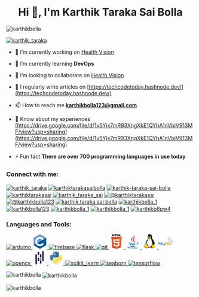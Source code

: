 <h1 align="center">Hi 👋, I'm Karthik Taraka Sai Bolla</h1>
<p align="left"> <img src="https://komarev.com/ghpvc/?username=karthikbolla&label=Profile%20views&color=0e75b6&style=flat" alt="karthikbolla" /> </p>

<p align="left"> <a href="https://twitter.com/karthik_taraka" target="blank"><img src="https://img.shields.io/twitter/follow/karthik_taraka?logo=twitter&style=for-the-badge" alt="karthik_taraka" /></a> </p>

- 🔭 I’m currently working on [Health Vision](https://github.com/karthikbolla/Health_Vision)

- 🌱 I’m currently learning **DevOps**

- 👯 I’m looking to collaborate on [Health Vision](https://github.com/karthikbolla/Health_Vision)

- 📝 I regularly write articles on [https://techcodetoday.hashnode.dev/](https://techcodetoday.hashnode.dev/)

- 📫 How to reach me **karthikbolla123@gmail.com**

- 📄 Know about my experiences [https://drive.google.com/file/d/1v5Yjx7mR93XngXkE1QYhA1nVbiV913MF/view?usp=sharing](https://drive.google.com/file/d/1v5Yjx7mR93XngXkE1QYhA1nVbiV913MF/view?usp=sharing)

- ⚡ Fun fact **There are over 700 programming languages in use today**

<h3 align="left">Connect with me:</h3>
<p align="left">
<a href="https://twitter.com/karthik_taraka" target="blank"><img align="center" src="https://raw.githubusercontent.com/rahuldkjain/github-profile-readme-generator/master/src/images/icons/Social/twitter.svg" alt="karthik_taraka" height="30" width="40" /></a>
<a href="https://linkedin.com/in/karthiktarakasaibolla" target="blank"><img align="center" src="https://raw.githubusercontent.com/rahuldkjain/github-profile-readme-generator/master/src/images/icons/Social/linked-in-alt.svg" alt="karthiktarakasaibolla" height="30" width="40" /></a>
<a href="https://stackoverflow.com/users/karthik-taraka-sai-bolla" target="blank"><img align="center" src="https://raw.githubusercontent.com/rahuldkjain/github-profile-readme-generator/master/src/images/icons/Social/stack-overflow.svg" alt="karthik-taraka-sai-bolla" height="30" width="40" /></a>
<a href="https://kaggle.com/karthiktarakasai" target="blank"><img align="center" src="https://raw.githubusercontent.com/rahuldkjain/github-profile-readme-generator/master/src/images/icons/Social/kaggle.svg" alt="karthiktarakasai" height="30" width="40" /></a>
<a href="https://instagram.com/karthik_taraka_sai" target="blank"><img align="center" src="https://raw.githubusercontent.com/rahuldkjain/github-profile-readme-generator/master/src/images/icons/Social/instagram.svg" alt="karthik_taraka_sai" height="30" width="40" /></a>
<a href="https://hashnode.com/@karthiktarakasai" target="blank"><img align="center" src="https://raw.githubusercontent.com/rahuldkjain/github-profile-readme-generator/master/src/images/icons/Social/hashnode.svg" alt="@karthiktarakasai" height="30" width="40" /></a>
<a href="https://medium.com/@karthikbolla123" target="blank"><img align="center" src="https://raw.githubusercontent.com/rahuldkjain/github-profile-readme-generator/master/src/images/icons/Social/medium.svg" alt="@karthikbolla123" height="30" width="40" /></a>
<a href="https://www.youtube.com/c/karthik taraka sai bolla" target="blank"><img align="center" src="https://raw.githubusercontent.com/rahuldkjain/github-profile-readme-generator/master/src/images/icons/Social/youtube.svg" alt="karthik taraka sai bolla" height="30" width="40" /></a>
<a href="https://www.codechef.com/users/karthikbolla_1" target="blank"><img align="center" src="https://cdn.jsdelivr.net/npm/simple-icons@3.1.0/icons/codechef.svg" alt="karthikbolla_1" height="30" width="40" /></a>
<a href="https://www.hackerrank.com/karthikbolla123" target="blank"><img align="center" src="https://raw.githubusercontent.com/rahuldkjain/github-profile-readme-generator/master/src/images/icons/Social/hackerrank.svg" alt="karthikbolla123" height="30" width="40" /></a>
<a href="https://codeforces.com/profile/karthikbolla_1" target="blank"><img align="center" src="https://raw.githubusercontent.com/rahuldkjain/github-profile-readme-generator/master/src/images/icons/Social/codeforces.svg" alt="karthikbolla_1" height="30" width="40" /></a>
<a href="https://www.leetcode.com/karthikbolla_1" target="blank"><img align="center" src="https://raw.githubusercontent.com/rahuldkjain/github-profile-readme-generator/master/src/images/icons/Social/leet-code.svg" alt="karthikbolla_1" height="30" width="40" /></a>
<a href="https://auth.geeksforgeeks.org/user/karthikb6pw4" target="blank"><img align="center" src="https://raw.githubusercontent.com/rahuldkjain/github-profile-readme-generator/master/src/images/icons/Social/geeks-for-geeks.svg" alt="karthikb6pw4" height="30" width="40" /></a>
</p>

<h3 align="left">Languages and Tools:</h3>
<p align="left"> <a href="https://www.arduino.cc/" target="_blank" rel="noreferrer"> <img src="https://cdn.worldvectorlogo.com/logos/arduino-1.svg" alt="arduino" width="40" height="40"/> </a> <a href="https://www.cprogramming.com/" target="_blank" rel="noreferrer"> <img src="https://raw.githubusercontent.com/devicons/devicon/master/icons/c/c-original.svg" alt="c" width="40" height="40"/> </a> <a href="https://firebase.google.com/" target="_blank" rel="noreferrer"> <img src="https://www.vectorlogo.zone/logos/firebase/firebase-icon.svg" alt="firebase" width="40" height="40"/> </a> <a href="https://flask.palletsprojects.com/" target="_blank" rel="noreferrer"> <img src="https://www.vectorlogo.zone/logos/pocoo_flask/pocoo_flask-icon.svg" alt="flask" width="40" height="40"/> </a> <a href="https://git-scm.com/" target="_blank" rel="noreferrer"> <img src="https://www.vectorlogo.zone/logos/git-scm/git-scm-icon.svg" alt="git" width="40" height="40"/> </a> <a href="https://www.w3.org/html/" target="_blank" rel="noreferrer"> <img src="https://raw.githubusercontent.com/devicons/devicon/master/icons/html5/html5-original-wordmark.svg" alt="html5" width="40" height="40"/> </a> <a href="https://www.java.com" target="_blank" rel="noreferrer"> <img src="https://raw.githubusercontent.com/devicons/devicon/master/icons/java/java-original.svg" alt="java" width="40" height="40"/> </a> <a href="https://www.linux.org/" target="_blank" rel="noreferrer"> <img src="https://raw.githubusercontent.com/devicons/devicon/master/icons/linux/linux-original.svg" alt="linux" width="40" height="40"/> </a> <a href="https://www.mysql.com/" target="_blank" rel="noreferrer"> <img src="https://raw.githubusercontent.com/devicons/devicon/master/icons/mysql/mysql-original-wordmark.svg" alt="mysql" width="40" height="40"/> </a> <a href="https://opencv.org/" target="_blank" rel="noreferrer"> <img src="https://www.vectorlogo.zone/logos/opencv/opencv-icon.svg" alt="opencv" width="40" height="40"/> </a> <a href="https://pandas.pydata.org/" target="_blank" rel="noreferrer"> <img src="https://raw.githubusercontent.com/devicons/devicon/2ae2a900d2f041da66e950e4d48052658d850630/icons/pandas/pandas-original.svg" alt="pandas" width="40" height="40"/> </a> <a href="https://www.python.org" target="_blank" rel="noreferrer"> <img src="https://raw.githubusercontent.com/devicons/devicon/master/icons/python/python-original.svg" alt="python" width="40" height="40"/> </a> <a href="https://scikit-learn.org/" target="_blank" rel="noreferrer"> <img src="https://upload.wikimedia.org/wikipedia/commons/0/05/Scikit_learn_logo_small.svg" alt="scikit_learn" width="40" height="40"/> </a> <a href="https://seaborn.pydata.org/" target="_blank" rel="noreferrer"> <img src="https://seaborn.pydata.org/_images/logo-mark-lightbg.svg" alt="seaborn" width="40" height="40"/> </a> <a href="https://www.tensorflow.org" target="_blank" rel="noreferrer"> <img src="https://www.vectorlogo.zone/logos/tensorflow/tensorflow-icon.svg" alt="tensorflow" width="40" height="40"/> </a> </p>

<p><img align="left" src="https://github-readme-stats.vercel.app/api/top-langs?username=karthikbolla&show_icons=true&locale=en&layout=compact" alt="karthikbolla" /></p>

<p>&nbsp;<img align="center" src="https://github-readme-stats.vercel.app/api?username=karthikbolla&show_icons=true&locale=en" alt="karthikbolla" /></p>

<p><img align="center" src="https://github-readme-streak-stats.herokuapp.com/?user=karthikbolla&" alt="karthikbolla" /></p>
